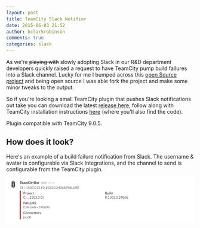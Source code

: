 ```yaml
---
layout: post
title: TeamCity Slack Notifier
date: 2015-06-03 21:52
author: bclarkrobinson
comments: true
categories: slack
---
```

As we're ~~playing with~~ slowly adopting Slack in our R&D department developers quickly raised a request to have TeamCity pump build failures into a Slack channel. Lucky for me I bumped across this [open Source project](https://github.com/enlivenhq/teamcity-slack) and being open source I was able fork the project and make some minor tweaks to the output.

So if you're looking a small TeamCity plugin that pushes Slack notifications out take you can download the latest [release here](https://github.com/Mozketo/teamcity-slack/releases), follow along with TeamCity installation instructions [here](https://github.com/Mozketo/teamcity-slack) (where you'll also find the code).

Plugin compatible with TeamCity 9.0.5.

## How does it look?

Here's an example of a build failure notification from Slack. The username & avatar is configurable via Slack Integrations, and the channel to send is configurable from the TeamCity plugin.

![Build failure notification example](/images/2015/06/teamcitybot-new-hotness.png) 